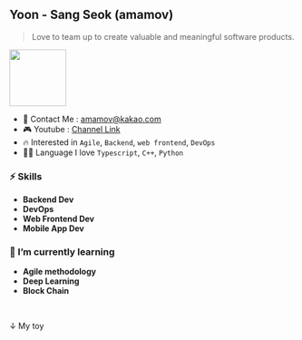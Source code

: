 ## Yoon - Sang Seok (amamov)

 <!-- ![](https://komarev.com/ghpvc/?username=amamov&color=brightgreen)-->
 
> Love to team up to create valuable and meaningful software products.

<img src="https://yt3.ggpht.com/xJCgWfILpXKs-q6rGxQheDIzsC1m_MzPqEoBkZGw15Czqldlb2ZJKAnDlet3JzY9VXGatAB1ow=s600-c-k-c0x00ffffff-no-rj-rp-mo" width="100px" height="100px" />

<!-- - 📝 My Resume : [Link]() -->
- 💌 Contact Me : amamov@kakao.com
- 🎮 Youtube : [Channel Link](https://www.youtube.com/channel/UCZF5F4FY5vKOqW24YJ_XklQ)
- 🔥 Interested in `Agile`, `Backend`, `web frontend`, `DevOps`
- 🏴‍☠️ Language I love `Typescript`, `C++`, `Python`

<!--
### ⛏ Main Language

- **Python**, **C lang**,  <b>Javascript(ES6)</b>, ...
-->
<!-- [![amamov's github stats](https://github-readme-stats.vercel.app/api?username=amamov&show_icons=true&theme=dark)](https://github.com/anuraghazra/github-readme-stats) -->


<!-- [![Top Langs](https://github-readme-stats.vercel.app/api/top-langs/?username=amamov&langs_count=8)](https://github.com/anuraghazra/github-readme-stats) -->

<!-- [![Top Langs](https://github-readme-stats.vercel.app/api/top-langs/?username=amamov&layout=compact)](https://github.com/anuraghazra/github-readme-stats) -->


### ⚡️ Skills

- **Backend Dev**
- **DevOps**
- **Web Frontend Dev**
- **Mobile App Dev**


### 🌱 I’m currently learning

- **Agile methodology**
- **Deep Learning**
- **Block Chain**

<br>

↓ My toy

